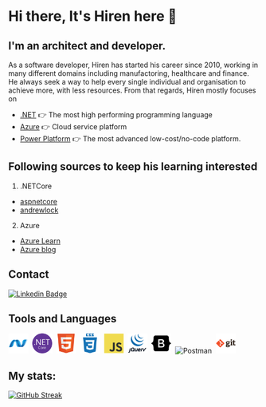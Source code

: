 # Hi there, It's Hiren here 👋
## I'm an architect and developer.
As a software developer, Hiren has started his career since 2010, working in many different domains including manufactoring, healthcare and finance. He always seek a way to help every single individual and organisation to achieve more, with less resources. From that regards, Hiren mostly focuses on 

- [.NET](https://dotnet.microsoft.com/en-us/) 👉 The most high performing programming language
- [Azure](https://learn.microsoft.com/en-us/azure/?product=popular) 👉 Cloud service platform
- [Power Platform](https://learn.microsoft.com/en-us/power-platform/) 👉 The most advanced low-cost/no-code platform. 


## Following sources to keep his learning interested
1. .NETCore
  - [aspnetcore](https://github.com/dotnet/aspnetcore/)
  - [andrewlock](https://andrewlock.net/)
2. Azure
  - [Azure Learn](https://learn.microsoft.com/en-us/training/paths/azure-well-architected-framework/)
  - [Azure blog](https://azure.microsoft.com/en-us/blog/category/containers/)

## Contact
[![Linkedin Badge](https://img.shields.io/badge/-Hiren-blue?style=flat&logo=Linkedin&logoColor=white)](https://www.linkedin.com/in/visavadiya-hiren-471b9815/)

## Tools and Languages
<div>
 <img src="https://github.com/devicons/devicon/blob/master/icons/dot-net/dot-net-original.svg" title="Dotnet" alt="Dotnet" width="40" height="40"/>&nbsp;
 <img src="https://github.com/devicons/devicon/blob/master/icons/dotnetcore/dotnetcore-original.svg" title=".NET Core" alt=".Net Core" width="40" height="40"/>&nbsp;
 <img src="https://github.com/devicons/devicon/blob/master/icons/html5/html5-original.svg" title="HTML5" alt="HTML" width="40" height="40"/>&nbsp;
 <img src="https://github.com/devicons/devicon/blob/master/icons/css3/css3-plain-wordmark.svg"  title="CSS3" alt="CSS" width="40" height="40"/>&nbsp;
 <img src="https://github.com/devicons/devicon/blob/master/icons/javascript/javascript-original.svg" title="JavaScript" alt="JavaScript" width="40" height="40"/>&nbsp;
 <img src="https://github.com/devicons/devicon/blob/master/icons/jquery/jquery-original-wordmark.svg" title="jQuery" alt="jQuery" width="40" height="40"/>&nbsp;
 <img src="https://github.com/devicons/devicon/blob/master/icons/bootstrap/bootstrap-plain.svg" title="Bootstrap" alt="Bootstrap" width="40" height="40"/>&nbsp;
 <img src="https://www.vectorlogo.zone/logos/getpostman/getpostman-icon.svg" title="Postman"  alt="Postman" width="40" height="40"/>&nbsp;
 <img src="https://github.com/devicons/devicon/blob/master/icons/git/git-original-wordmark.svg" title="Git" **alt="Git" width="40" height="40"/>&nbsp;
</div>

## My stats:
[![GitHub Streak](http://github-readme-streak-stats.herokuapp.com?user=hirenvisa&theme=dark&background=000000)](https://git.io/streak-stats)
  

<!--
**hirenvisa/hirenvisa** is a ✨ _special_ ✨ repository because its `README.md` (this file) appears on your GitHub profile.

Here are some ideas to get you started:

- 🔭 I’m currently working on ...
- 🌱 I’m currently learning ...
- 👯 I’m looking to collaborate on ...
- 🤔 I’m looking for help with ...
- 💬 Ask me about ...
- 📫 How to reach me: ...
- 😄 Pronouns: ...
- ⚡ Fun fact: ...
-->
